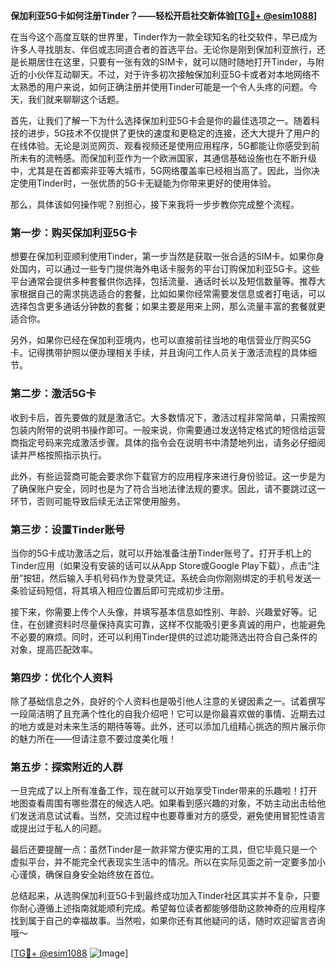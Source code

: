 **保加利亚5G卡如何注册Tinder？——轻松开启社交新体验[[TG💪+ @esim1088](https://t.me/s/esim1088)]**

在当今这个高度互联的世界里，Tinder作为一款全球知名的社交软件，早已成为许多人寻找朋友、伴侣或志同道合者的首选平台。无论你是刚到保加利亚旅行，还是长期居住在这里，只要有一张有效的SIM卡，就可以随时随地打开Tinder，与附近的小伙伴互动聊天。不过，对于许多初次接触保加利亚5G卡或者对本地网络不太熟悉的用户来说，如何正确注册并使用Tinder可能是一个令人头疼的问题。今天，我们就来聊聊这个话题。

首先，让我们了解一下为什么选择保加利亚5G卡会是你的最佳选项之一。随着科技的进步，5G技术不仅提供了更快的速度和更稳定的连接，还大大提升了用户的在线体验。无论是浏览网页、观看视频还是使用应用程序，5G都能让你感受到前所未有的流畅感。而保加利亚作为一个欧洲国家，其通信基础设施也在不断升级中，尤其是在首都索非亚等大城市，5G网络覆盖率已经相当高了。因此，当你决定使用Tinder时，一张优质的5G卡无疑能为你带来更好的使用体验。

那么，具体该如何操作呢？别担心，接下来我将一步步教你完成整个流程。

### 第一步：购买保加利亚5G卡

想要在保加利亚顺利使用Tinder，第一步当然是获取一张合适的SIM卡。如果你身处国内，可以通过一些专门提供海外电话卡服务的平台订购保加利亚5G卡。这些平台通常会提供多种套餐供你选择，包括流量、通话时长以及短信数量等。推荐大家根据自己的需求挑选适合的套餐，比如如果你经常需要发信息或者打电话，可以选择包含更多通话分钟数的套餐；如果主要是用来上网，那么流量丰富的套餐就更适合你。

另外，如果你已经在保加利亚境内，也可以直接前往当地的电信营业厅购买5G卡。记得携带护照以便办理相关手续，并且询问工作人员关于激活流程的具体细节。

### 第二步：激活5G卡

收到卡后，首先要做的就是激活它。大多数情况下，激活过程非常简单，只需按照包装内附带的说明书操作即可。一般来说，你需要通过发送特定格式的短信给运营商指定号码来完成激活步骤。具体的指令会在说明书中清楚地列出，请务必仔细阅读并严格按照指示执行。

此外，有些运营商可能会要求你下载官方的应用程序来进行身份验证。这一步是为了确保账户安全，同时也是为了符合当地法律法规的要求。因此，请不要跳过这一环节，否则可能导致后续无法正常使用服务。

### 第三步：设置Tinder账号

当你的5G卡成功激活之后，就可以开始准备注册Tinder账号了。打开手机上的Tinder应用（如果没有安装的话可以从App Store或Google Play下载），点击“注册”按钮，然后输入手机号码作为登录凭证。系统会向你刚刚绑定的手机号发送一条验证码短信，将其填入相应位置后即可完成初步注册。

接下来，你需要上传个人头像，并填写基本信息如性别、年龄、兴趣爱好等。记住，在创建资料时尽量保持真实可靠，这样不仅能吸引更多真诚的用户，也能避免不必要的麻烦。同时，还可以利用Tinder提供的过滤功能筛选出符合自己条件的对象，提高匹配效率。

### 第四步：优化个人资料

除了基础信息之外，良好的个人资料也是吸引他人注意的关键因素之一。试着撰写一段简洁明了且充满个性化的自我介绍吧！它可以是你最喜欢做的事情、近期去过的地方或是对未来生活的期待等等。此外，还可以添加几组精心挑选的照片展示你的魅力所在——但请注意不要过度美化哦！

### 第五步：探索附近的人群

一旦完成了以上所有准备工作，现在就可以开始享受Tinder带来的乐趣啦！打开地图查看周围有哪些潜在的候选人吧。如果看到感兴趣的对象，不妨主动出击给他们发送消息试试看。当然，交流过程中也要尊重对方的感受，避免使用冒犯性语言或提出过于私人的问题。

最后还要提醒一点：虽然Tinder是一款非常方便实用的工具，但它毕竟只是一个虚拟平台，并不能完全代表现实生活中的情况。所以在实际见面之前一定要多加小心谨慎，确保自身安全始终放在首位。

总结起来，从选购保加利亚5G卡到最终成功加入Tinder社区其实并不复杂，只要你耐心遵循上述指南就能顺利完成。希望每位读者都能够借助这款神奇的应用程序找到属于自己的幸福故事。当然啦，如果你还有其他疑问的话，随时欢迎留言咨询哦～

[[TG💪+ @esim1088](https://t.me/s/esim1088) ![Image](https://i.postimg.cc/4NQfJmqS/Snipaste-2025-05-13-00-14-12.png)]